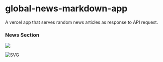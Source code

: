 # global-news-markdown-app
A vercel app that serves random news articles as response to API request.

### News Section
  <img src='https://global-news-markdown-app-eu7kvk5b7-krishnabellamkonda.vercel.app/api/articles.js?sanitize=true>' />
  
  ![SVG](https://global-news-markdown-app-eu7kvk5b7-krishnabellamkonda.vercel.app/api/articles.js?sanitize=true>)
